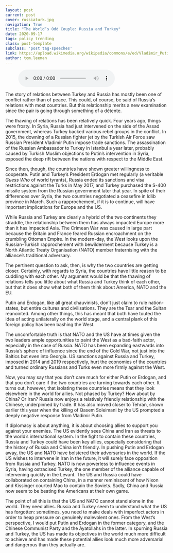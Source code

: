 ```yaml
---
layout: post
current: post
cover: russiaturk.jpg
navigation: True
title: "The World’s Odd Couple: Russia and Turkey"
date: 2020-09-17
tags: policy trending
class: post-template
subclass: 'post tag-speeches'
link: https://upload.wikimedia.org/wikipedia/commons/e/ed/Vladimir_Putin_met_with_Recep_Tayyip_Erdo%C4%9Fan_10.03.2017.jpg
author: tom.leeman
---
```

<figure>
    <audio id="audio-1"
        controls controlsList="nodownload"
        src="/assets/audio/2020-09-17-The-World-s-Odd-Couple.mp3">
            Your browser does not support the
            <code>audio</code> element.
    </audio>
</figure>

The story of relations between Turkey and Russia has mostly been one of conflict rather than of peace. This could, of course, be said of Russia’s relations with most countries. But  this relationship merits a new examination since the pair is going through something of a détente.



The thawing of relations has been relatively quick. Four years ago, things were frosty. In Syria, Russia had just intervened on the side of the Assad government, whereas Turkey backed various rebel groups in the conflict. In 2015, the downing of a Russian fighter jet by the Turkish Air Force saw Russian President Vladimir Putin impose trade sanctions. The assassination of the Russian Ambassador to Turkey in Istanbul a year later, probably caused by Turkish Muslim objections to Putin’s intervention in Syria, exposed the deep rift between the nations with respect to the Middle East.



Since then, though, the countries have shown greater willingness to cooperate. Putin and Turkey’s President Erdogan met regularly (a veritable *Guess Who* of world tyrants), Russia ended its sanctions and visa restrictions against the Turks in May 2017, and Turkey purchased the S-400 missile system from the Russian government later that year. In spite of their differences over Syria, the two countries negotiated a ceasefire in Idlib province in March. Such a rapprochement, if it is to continue, will have important implications for Europe and the US.



While Russia and Turkey are clearly a hybrid of the two continents they straddle, the relationship between them has always impacted Europe more than it has impacted Asia. The Crimean War was caused in large part because the Britain and France feared Russian encroachment on the crumbling Ottoman Empire. In the modern-day, the West looks upon the Russian-Turkish rapprochement with bewilderment because Turkey is a North Atlantic Treaty Organisation (NATO) member fraternising with the alliance’s traditional adversary.



The pertinent question to ask, then, is why the two countries are getting closer. Certainly, with regards to Syria, the countries have little reason to be cuddling with each other. My argument would be that the thawing of relations tells you little about what Russia and Turkey think of each other, but that it does show what both of them think about America, NATO and the EU.



Putin and Erdogan, like all great chauvinists, don’t just claim to rule nation-states, but entire cultures and civilisations. They are the Tsar and the Sultan reanointed. Among other things, this has meant that both have touted the idea of acting unilaterally on the world stage, and a central plank of this foreign policy has been bashing the West.



The uncomfortable truth is that NATO and the US have at times given the two leaders ample opportunities to paint the West as a bad-faith actor, especially in the case of Russia. NATO has been expanding eastwards into Russia’s sphere of influence since the end of the Cold War, not just into the Baltics but even into Georgia. US sanctions against Russia and Turkey, imposed in 2014 and 2019 respectively, hurt the economies of the countries and turned ordinary Russians and Turks even more firmly against the West.



Now, you may say that you don’t care much for either Putin or Erdogan, and that you don’t care if the two countries are turning towards each other. It turns out, however, that isolating these countries means that they look elsewhere in the world for allies. Not phased by Turkey? How about by China? Or Iran? Russia now enjoys a relatively friendly relationship with the Chinese, underpinned by trade. It has also moved closer to Tehran, shown earlier this year when the killing of Qasem Soleimani by the US prompted a deeply negative response from Vladimir Putin.



If diplomacy is about anything, it is about choosing allies to support you against your enemies. The US evidently sees China and Iran as threats to the world’s international system. In the fight to contain these countries, Russia and Turkey could have been key allies, especially considering that the history of Russia and China isn’t friendly. In pushing Putin and Erdogan away, the US and NATO have bolstered their adversaries in the world. If the US wishes to intervene in Iran in the future, it will surely face opposition from Russia and Turkey. NATO is now powerless to influence events in Syria, having ostracised Turkey, the one member of the alliance capable of intervening quickly in the Levant. The US and Russia could have collaborated on containing China, in a manner reminiscent of how Nixon and Kissinger courted Mao to contain the Soviets. Sadly, China and Russia now seem to be beating the Americans at their own game.



The point of all this is that the US and NATO cannot stand alone in the world. They need allies. Russia and Turkey seem to understand what the US has forgotten: sometimes, you need to make deals with imperfect actors in order to heap pressure on genuinely malevolent ones. From the West’s perspective, I would put Putin and Erdogan in the former category, and the Chinese Communist Party and the Ayatollahs in the latter. In spurning Russia and Turkey, the US has made its objectives in the world much more difficult to achieve and has made these potential allies look much more adversarial and dangerous than they actually are.

